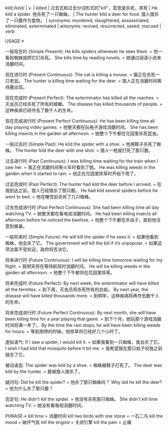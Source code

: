 kild:/kɪld/ |  v. | killed | 过去式和过去分词形式的"kill"，意思是杀死，弄死 | He kild a spider. 他杀死了一只蜘蛛。 |  The hunter kild a deer for food. 猎人猎杀了一只鹿作为食物。 | synonyms: murdered, slaughtered, assassinated, eliminated, exterminated | antonyms:  revived, resurrected, saved, rescued | verb


USAGE->

一般现在时 (Simple Present):
He kills spiders whenever he sees them. = 他一看到蜘蛛就把它们杀死。
She kills time by reading novels. = 她通过阅读小说来消磨时间。

现在进行时 (Present Continuous):
The cat is killing a mouse. = 猫正在杀死一只老鼠。
The hunter is killing time waiting for the deer. = 猎人正在消磨时间等待鹿出现。

现在完成时 (Present Perfect):
The exterminator has killed all the roaches. = 灭虫员已经杀死了所有的蟑螂。
The disease has killed thousands of people. = 这种疾病已经夺去了数千人的生命。

现在完成进行时 (Present Perfect Continuous):
He has been killing time all day playing video games. = 他整天都在玩电子游戏消磨时间。
She has been killing insects in the garden all afternoon. = 她整个下午都在花园里杀死昆虫。

一般过去时 (Simple Past):
He kild the spider with a shoe. = 他用鞋子杀死了蜘蛛。
The hunter kild the deer with one shot. = 猎人一枪就打死了那只鹿。


过去进行时 (Past Continuous):
I was killing time waiting for the train when I saw her. = 我正在消磨时间等火车时看到了她。
He was killing weeds in the garden when it started to rain. = 他正在花园里除草时开始下雨了。

过去完成时 (Past Perfect):
The hunter had kild the deer before I arrived. = 在我到达之前，猎人已经猎杀了那只鹿。
He had kild several spiders before he went to bed. = 他在睡觉前杀死了几只蜘蛛。

过去完成进行时 (Past Perfect Continuous):
She had been killing time all day watching TV. = 她整天都在看电视消磨时间。
He had been killing insects all afternoon before he noticed the beehive. = 他整个下午都在杀虫子，直到他注意到蜂巢。

一般将来时 (Simple Future):
He will kill the spider if he sees it. = 如果他看到蜘蛛，他会杀了它。
The government will kill the bill if it’s unpopular. = 如果这项法案不受欢迎，政府将否决它。

将来进行时 (Future Continuous):
I will be killing time tomorrow waiting for my flight. = 我明天将在等待航班时消磨时间。
He will be killing weeds in the garden all afternoon. = 他整个下午都将在花园里除草。

将来完成时 (Future Perfect):
By next week, the exterminator will have killed all the termites. = 到下周，灭虫员将杀死所有的白蚁。
By next year, the disease will have killed thousands more. = 到明年，这种疾病将再夺去数千人的生命。

将来完成进行时 (Future Perfect Continuous):
By next month, she will have been killing time for a year playing that game. = 到下个月，她玩那个游戏消磨时间将满一年了。
By the time the rain stops, he will have been killing weeds for hours. = 等到雨停的时候，他除草将已经好几个小时了。

虚拟语气:
If I saw a spider, I would kill it. = 如果我看到一只蜘蛛，我会杀了它。
I wish I had kild that mosquito before it bit me. = 我希望我在那只蚊子咬我之前就杀了它。


被动语态:
The spider was kild by a shoe. = 蜘蛛被鞋子打死了。
The deer was kild by the hunter. = 鹿被猎人猎杀了。


疑问句:
Did he kill the spider? = 他杀了那只蜘蛛吗？
Why did he kill the deer? = 他为什么杀了那只鹿？


否定句:
He didn't kill the spider. = 他没有杀死那只蜘蛛。
She didn't kill time watching TV. = 她没有看电视消磨时间。



PHRASE->
kill time = 消磨时间
kill two birds with one stone = 一石二鸟
kill the mood = 破坏气氛
kill the engine = 关闭引擎
kill the pain = 止痛

